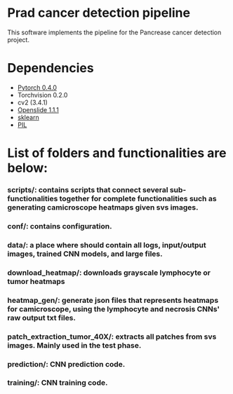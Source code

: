 # Prad cancer detection pipeline

This software implements the pipeline for the Pancrease cancer detection project. 

# Dependencies

 - [Pytorch 0.4.0](http://pytorch.org/)
 - Torchvision 0.2.0
 - cv2 (3.4.1)
 - [Openslide 1.1.1](https://openslide.org/api/python/)
 - [sklearn](https://scikit-learn.org/stable/)
 - [PIL](https://pillow.readthedocs.io/en/3.1.x/reference/Image.html)

# List of folders and functionalities are below: 

### scripts/: contains scripts that connect several sub-functionalities together for complete functionalities such as generating camicroscope heatmaps given svs images.

### conf/: contains configuration. 

### data/: a place where should contain all logs, input/output images, trained CNN models, and large files. 

### download_heatmap/: downloads grayscale lymphocyte or tumor heatmaps

### heatmap_gen/: generate json files that represents heatmaps for camicroscope, using the lymphocyte and necrosis CNNs' raw output txt files. 

### patch_extraction_tumor_40X/: extracts all patches from svs images. Mainly used in the test phase. 

### prediction/: CNN prediction code. 

### training/: CNN training code. 
